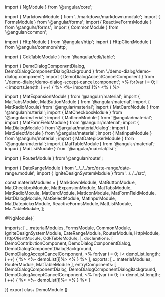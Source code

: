 import { NgModule } from '@angular/core';

import { MarkdownModule } from '../markdown/markdown.module';
import { FormsModule } from '@angular/forms';
import { ReactiveFormsModule } from '@angular/forms';
import { CommonModule } from '@angular/common';

import { HttpModule } from '@angular/http';
import { HttpClientModule } from '@angular/common/http';

import { CdkTableModule } from '@angular/cdk/table';

import { DemoDialogComponentDialog, DemoDialogComponentDialogBackground } from './demo-dialog/demo-dialog.component';
import { DemoDialogAcceptCancelComponent } from './demo-dialog/demo-dialog-accept-cancel.component';
<% for(var i = 0; i < imports.length; i ++) { %> <%- imports[i]%> 
<% } %>

import { MatExpansionModule } from '@angular/material';
import { MatTabsModule, MatButtonModule } from '@angular/material';
import { MatRadioModule} from '@angular/material';
import { MatCardModule } from '@angular/material';
import { MatCheckboxModule } from '@angular/material';
import { MatIconModule } from '@angular/material';
import { MatFormFieldModule } from '@angular/material';
import { MatDialogModule } from '@angular/material/dialog';
import { MatSelectModule } from '@angular/material';
import { MatInputModule } from '@angular/material';
import { MatDatepickerModule } from '@angular/material';
import { MatTableModule } from '@angular/material';
import { MatListModule } from '@angular/material/list';

import { RouterModule } from '@angular/router';

import { DateRangeModule } from '../../../src/date-range/date-range.module';
import { IgniteDesignSystemModule } from '../../../src';

const materialModules = [
    MarkdownModule,
    MatButtonModule,
    MatCheckboxModule,
    MatExpansionModule,
    MatTabsModule,
    MatRadioModule,
    MatCardModule,
    MatIconModule,
    MatFormFieldModule,
    MatDialogModule,
    MatSelectModule,
    MatInputModule,
    MatDatepickerModule,
    ReactiveFormsModule,
    MatListModule,
    MatTableModule,
];

@NgModule({

  imports: [
    ...materialModules,
    FormsModule,
    CommonModule,
    IgniteDesignSystemModule,
    DateRangeModule,
    RouterModule,
    HttpModule,
    HttpClientModule,
    CdkTableModule,
  ],
  declarations: [
      DemoContributionComponent,
      DemoDialogComponentDialog,
      DemoDialogComponentDialogBackground,
      DemoDialogAcceptCancelComponent,
    <% for(var i = 0; i < demoList.length; i ++) { %> <%- demoList[i]%> 
    <% } %>
  ],
  exports: [
      ...materialModules, RouterModule, MatTableModule
  ],
    entryComponents: [
        DemoDialogComponentDialog,
        DemoDialogComponentDialogBackground,
        DemoDialogAcceptCancelComponent,
        <% for(var i = 0; i < demoList.length; i ++) { %> <%- demoList[i]%> 
        <% } %>
    ]

})
export class DemoModule {}